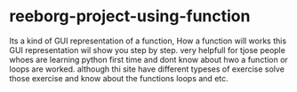 # reeborg-project-using-function
Its a kind of GUI representation of a function, How a function will works this GUI representation wil show you step by step. very helpfull for tjose people whoes are learning python first time and dont know about hwo a function or loops are worked. although thi site have different typeses of exercise solve those exercise and know about the functions loops and etc.
